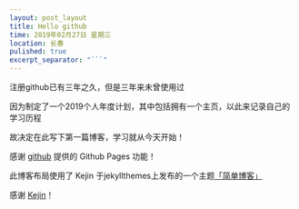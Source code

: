 ```yaml
---
layout: post_layout
title: Hello github
time: 2019年02月27日 星期三
location: 长春
pulished: true
excerpt_separator: "```"
---
```


注册github已有三年之久，但是三年来未曾使用过

因为制定了一个2019个人年度计划，其中包括拥有一个主页，以此来记录自己的学习历程

故决定在此写下第一篇博客，学习就从今天开始！



感谢 [github](https://github.com) 提供的 Github Pages 功能！

此博客布局使用了 Kejin 于jekyllthemes上发布的一个主题[「简单博客」](http://jekyllthemes.org/themes/easy-pure-blog/)

感谢 [Kejin](https://liungkejin.github.io/)！

